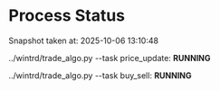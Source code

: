 # Process Status

Snapshot taken at: 2025-10-06 13:10:48

../wintrd/trade_algo.py --task price_update: **RUNNING**

../wintrd/trade_algo.py --task buy_sell: **RUNNING**


